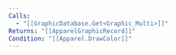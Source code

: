```yaml
---
Calls:
  - "[[GraphicDatabase.Get<Graphic_Multi>]]"
Returns: "[[ApparelGraphicRecord]]"
Condition: "[[Apparel.DrawColor]]"
---
```

